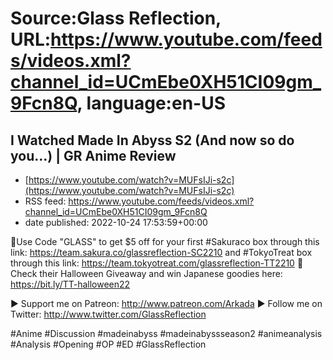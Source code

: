 # Source:Glass Reflection, URL:https://www.youtube.com/feeds/videos.xml?channel_id=UCmEbe0XH51CI09gm_9Fcn8Q, language:en-US

## I Watched Made In Abyss S2 (And now so do you...) | GR Anime Review
 - [https://www.youtube.com/watch?v=MUFsIJi-s2c](https://www.youtube.com/watch?v=MUFsIJi-s2c)
 - RSS feed: https://www.youtube.com/feeds/videos.xml?channel_id=UCmEbe0XH51CI09gm_9Fcn8Q
 - date published: 2022-10-24 17:53:59+00:00

🍁Use Code "GLASS" to get $5 off for your first #Sakuraco box through this link: https://team.sakura.co/glassreflection-SC2210 and #TokyoTreat box through this link: https://team.tokyotreat.com/glassreflection-TT2210
🎃 Check their Halloween Giveaway and win Japanese goodies here: https://bit.ly/TT-halloween22

► Support me on Patreon: http://www.patreon.com/Arkada
► Follow me on Twitter: http://www.twitter.com/GlassReflection

#Anime #Discussion #madeinabyss #madeinabyssseason2   #animeanalysis #Analysis #Opening #OP #ED #GlassReflection

